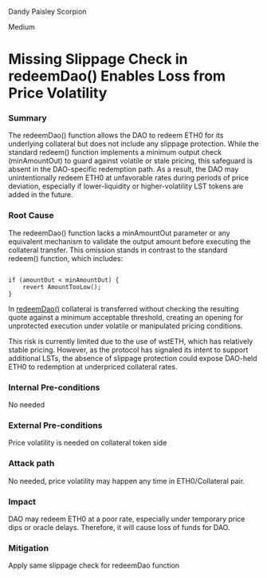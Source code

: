 Dandy Paisley Scorpion

Medium

# Missing Slippage Check in redeemDao() Enables Loss from Price Volatility

### Summary

The redeemDao() function allows the DAO to redeem ETH0 for its underlying collateral but does not include any slippage protection. While the standard redeem() function implements a minimum output check (minAmountOut) to guard against volatile or stale pricing, this safeguard is absent in the DAO-specific redemption path. As a result, the DAO may unintentionally redeem ETH0 at unfavorable rates during periods of price deviation, especially if lower-liquidity or higher-volatility LST tokens are added in the future.

### Root Cause

The redeemDao() function lacks a minAmountOut parameter or any equivalent mechanism to validate the output amount before executing the collateral transfer. This omission stands in contrast to the standard redeem() function, which includes:

```solidity

if (amountOut < minAmountOut) {
    revert AmountTooLow();
}

```
In [redeemDao()](https://github.com/sherlock-audit/2025-05-usual-eth0/blob/main/eth0-protocol/src/daoCollateral/DaoCollateral.sol#L564) collateral is transferred without checking the resulting quote against a minimum acceptable threshold, creating an opening for unprotected execution under volatile or manipulated pricing conditions.

This risk is currently limited due to the use of wstETH, which has relatively stable pricing. However, as the protocol has signaled its intent to support additional LSTs, the absence of slippage protection could expose DAO-held ETH0 to redemption at underpriced collateral rates.

### Internal Pre-conditions

No needed

### External Pre-conditions

Price volatility is needed on collateral token side

### Attack path

No needed, price volatility may happen any time in ETH0/Collateral pair. 

### Impact

DAO may redeem ETH0 at a poor rate, especially under temporary price dips or oracle delays. Therefore, it will cause loss of funds for DAO.

### Mitigation

Apply same slippage check for redeemDao function